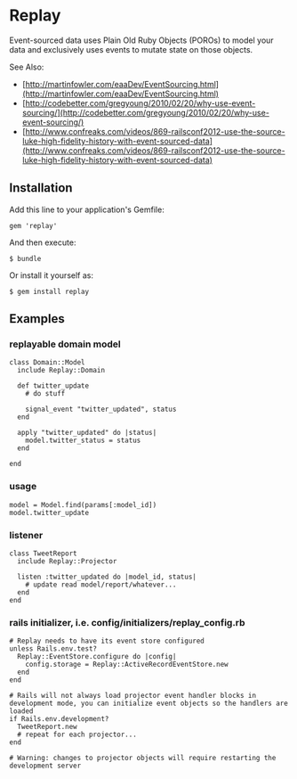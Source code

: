 # Replay

Event-sourced data uses Plain Old Ruby Objects (POROs) to model your data and exclusively uses events to mutate state on those objects.

See Also:

* [http://martinfowler.com/eaaDev/EventSourcing.html](http://martinfowler.com/eaaDev/EventSourcing.html)
* [http://codebetter.com/gregyoung/2010/02/20/why-use-event-sourcing/](http://codebetter.com/gregyoung/2010/02/20/why-use-event-sourcing/)
* [http://www.confreaks.com/videos/869-railsconf2012-use-the-source-luke-high-fidelity-history-with-event-sourced-data](http://www.confreaks.com/videos/869-railsconf2012-use-the-source-luke-high-fidelity-history-with-event-sourced-data) 

## Installation

Add this line to your application's Gemfile:

    gem 'replay'

And then execute:

    $ bundle

Or install it yourself as:

    $ gem install replay

## Examples

### replayable domain model

```
class Domain::Model 
  include Replay::Domain

  def twitter_update
    # do stuff
    
    signal_event "twitter_updated", status
  end

  apply "twitter_updated" do |status|
    model.twitter_status = status
  end
  
end
```

### usage

```
model = Model.find(params[:model_id])
model.twitter_update
```

### listener

```
class TweetReport
  include Replay::Projector
  
  listen :twitter_updated do |model_id, status|
    # update read model/report/whatever...
  end
end
```

### rails initializer, i.e. config/initializers/replay_config.rb

```
# Replay needs to have its event store configured
unless Rails.env.test?
  Replay::EventStore.configure do |config|
    config.storage = Replay::ActiveRecordEventStore.new
  end
end

# Rails will not always load projector event handler blocks in development mode, you can initialize event objects so the handlers are loaded
if Rails.env.development?
  TweetReport.new
  # repeat for each projector...
end

# Warning: changes to projector objects will require restarting the development server
```
